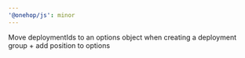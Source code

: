 ```yaml
---
'@onehop/js': minor
---
```


Move deploymentIds to an options object when creating a deployment group + add position to options
